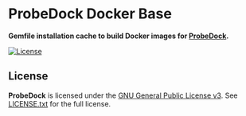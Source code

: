# ProbeDock Docker Base

**Gemfile installation cache to build Docker images for [ProbeDock](https://github.com/probedock/probedock).**

[![License](https://img.shields.io/github/license/probedock/probedock.svg)](LICENSE.txt)

## License

**ProbeDock** is licensed under the [GNU General Public License v3](http://www.gnu.org/licenses/gpl.html).
See [LICENSE.txt](LICENSE.txt) for the full license.
